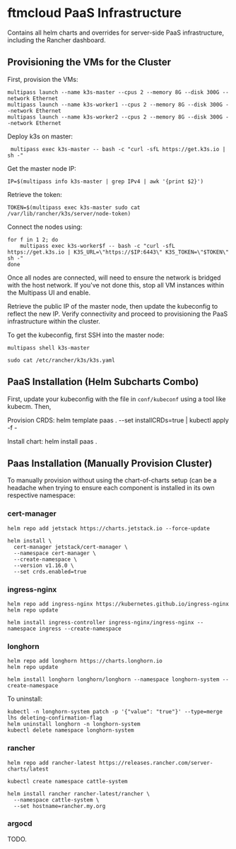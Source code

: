 # ftmcloud PaaS Infrastructure
Contains all helm charts and overrides for server-side PaaS infrastructure,
including the Rancher dashboard.

## Provisioning the VMs for the Cluster
First, provision the VMs:

```commandline
multipass launch --name k3s-master --cpus 2 --memory 8G --disk 300G --network Ethernet
multipass launch --name k3s-worker1 --cpus 2 --memory 8G --disk 300G --network Ethernet
multipass launch --name k3s-worker2 --cpus 2 --memory 8G --disk 300G --network Ethernet
```

Deploy k3s on master:

```commandline
 multipass exec k3s-master -- bash -c "curl -sfL https://get.k3s.io | sh -"
```

Get the master node IP:

```commandline
IP=$(multipass info k3s-master | grep IPv4 | awk '{print $2}')
```

Retrieve the token:

```commandline
TOKEN=$(multipass exec k3s-master sudo cat /var/lib/rancher/k3s/server/node-token)
```

Connect the nodes using:

```commandline
for f in 1 2; do
    multipass exec k3s-worker$f -- bash -c "curl -sfL https://get.k3s.io | K3S_URL=\"https://$IP:6443\" K3S_TOKEN=\"$TOKEN\" sh -"
done
```

Once all nodes are connected, will need to ensure the network is bridged with the host network. If you've not done 
this, stop all VM instances within the Multipass UI and enable.

Retrieve the public IP of the master node, then update the kubeconfig to reflect the new IP. Verify connectivity and
proceed to provisioning the PaaS infrastructure within the cluster.

To get the kubeconfig, first SSH into the master node:

```commandline
multipass shell k3s-master
```

```commandline
sudo cat /etc/rancher/k3s/k3s.yaml
```


## PaaS Installation (Helm Subcharts Combo)
First, update your kubeconfig with the file in `conf/kubeconf` using a tool like kubecm. Then,

Provision CRDS:
helm template paas . --set installCRDs=true | kubectl apply -f -

Install chart:
helm install paas .


## Paas Installation (Manually Provision Cluster)
To manually provision without using the chart-of-charts setup (can be a headache when trying to ensure each
component is installed in its own respective namespace:

### cert-manager

```commandline
helm repo add jetstack https://charts.jetstack.io --force-update
```

```commandline
helm install \
  cert-manager jetstack/cert-manager \
  --namespace cert-manager \
  --create-namespace \
  --version v1.16.0 \
  --set crds.enabled=true
```


### ingress-nginx

```commandline
helm repo add ingress-nginx https://kubernetes.github.io/ingress-nginx
helm repo update
```

```commandline
helm install ingress-controller ingress-nginx/ingress-nginx --namespace ingress --create-namespace
```

### longhorn

```commandline
helm repo add longhorn https://charts.longhorn.io
helm repo update
```

```commandline
helm install longhorn longhorn/longhorn --namespace longhorn-system --create-namespace
```

To uninstall:

```commandline
kubectl -n longhorn-system patch -p '{"value": "true"}' --type=merge lhs deleting-confirmation-flag
helm uninstall longhorn -n longhorn-system
kubectl delete namespace longhorn-system
```

### rancher
```commandline
helm repo add rancher-latest https://releases.rancher.com/server-charts/latest
```

```commandline
kubectl create namespace cattle-system
```

```commandline
helm install rancher rancher-latest/rancher \
  --namespace cattle-system \
  --set hostname=rancher.my.org
```

### argocd
TODO.
